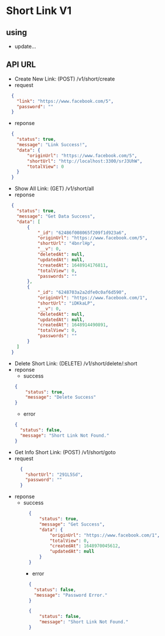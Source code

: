 # Short Link V1
## using
 - update...

## API URL
 - Create New Link: (POST) /v1/short/create
  - request
  ```json
    {
      "link": "https://www.facebook.com/5",
      "password": ""
    }
  ```
  - reponse
  ```json
    {
      "status": true,
      "message": "Link Success!",
      "data": {
          "originUrl": "https://www.facebook.com/5",
          "shortUrl": "http://localhost:3300/srJ3UhW",
          "totalView": 0
      }
    }
  ```
 - Show All Link: (GET) /v1/short/all
  - reponse
  ```json
    {
      "status": true,
      "message": "Get Data Success",
      "data": [
          {
              "_id": "62486f008065f209f1d923a6",
              "originUrl": "https://www.facebook.com/5",
              "shortUrl": "4bnrlHp",
              "__v": 0,
              "deletedAt": null,
              "updatedAt": null,
              "createdAt": 1648914176811,
              "totalView": 0,
              "passwords": ""
          },
          {
              "_id": "6248703a2a2dfe0c0af6d590",
              "originUrl": "https://www.facebook.com/1",
              "shortUrl": "iDKkaLP",
              "__v": 0,
              "deletedAt": null,
              "updatedAt": null,
              "createdAt": 1648914490891,
              "totalView": 0,
              "passwords": ""
          }
      ]
    }
  ```

 - Delete Short Link: (DELETE) /v1/short/delete/:short
 - reponse
    - success
    ```json
    {
        "status": true,
        "message": "Delete Success"
    }
    ```
    - error
    ```json
    {
      "status": false,
      "message": "Short Link Not Found."
    }
    ```
 - Get Info Short Link: (POST) /v1/short/goto
  - request
    ```json
      {
        "shortUrl": "291L5Sd",
        "password": ""
      }
    ```
  - reponse
      - success
        ```json
          {
              "status": true,
              "message": "Get Success",
              "data": {
                  "originUrl": "https://www.facebook.com/1",
                  "totalView": 0,
                  "createdAt": 1648970045612,
                  "updatedAt": null
              }
          }
        ```
        - error
        ```json
          {
            "status": false,
            "message": "Password Error."
          }
        ```
        ```json
          {
              "status": false,
              "message": "Short Link Not Found."
          }
        ```
